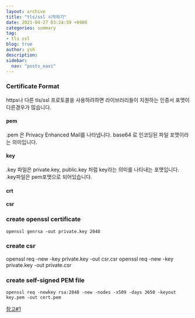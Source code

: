 ```yaml
---
layout: archive
title: "tls/ssl 시작하기"
date: 2021-04-27 03:24:59 +0900
categories: summary
tag:
- tls ssl
blog: true
author: ysh
description: 
sidebar:
  nav: "posts_navi"
---
```


### Certificate Format
https나 다른 tls/ssl 프로토콜을 사용하려하면 라이브러리들이 지원하는 인증서 포맷이 다른경우가 많습니다.

#### pem
.pem 은 Privacy Enhanced Mail를 나타냅니다. base64 로 인코딩된 파일 포맷이라는 의미입니다.

#### key
.key 파일은 private.key, public.key 처럼 key라는 의미를 나타내는 포맷입니다. .key파일은 pem포맷으로 되어있습니다.

#### crt

#### csr


### create openssl certificate
```
openssl genrsa -out private.key 2048
```


### create csr
openssl req -new -key private.key -out csr.csr
openssl req -new -key private.key -out private.csr


### create self-signed PEM file
```
openssl req -newkey rsa:2048 -new -nodes -x509 -days 3650 -keyout key.pem -out cert.pem
```

[참고#1](https://www.suse.com/support/kb/doc/?id=000018152)